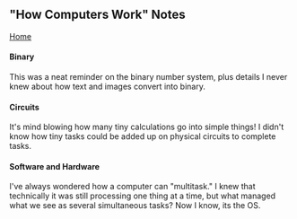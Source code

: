 ## "How Computers Work" Notes
[Home](https://tjohnson986.github.io/reading-notes/)

#### Binary
This was a neat reminder on the binary number system, plus details I never knew about how text and images convert into binary. 

#### Circuits
It's mind blowing how many tiny calculations go into simple things! I didn't know how tiny tasks could be added up on physical circuits to complete tasks. 

#### Software and Hardware
I've always wondered how a computer can "multitask." I knew that technically it was still processing one thing at a time, but what managed what we see as several simultaneous tasks? Now I know, its the OS. 